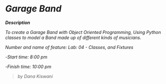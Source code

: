 # *Garage Band*

***Description***

*To create a Garage Band with Object Oriented Programming, Using Python classes to model a Band made up of different kinds of musicians.*


*Number and name of feature: Lab: 04 - Classes, and Fixtures*

-*Start time: 8:00 pm*

-*Finish time: 10:00 pm*

> *by Dana Kiswani*
